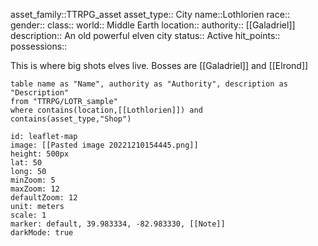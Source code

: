 asset_family::TTRPG_asset
asset_type:: City
name::Lothlorien
race::
gender::
class::
world:: Middle Earth
location::
authority:: [[Galadriel]]
description:: An old powerful elven city
status:: Active
hit_points::
possessions::


This is where big shots elves live. Bosses are [[Galadriel]] and [[Elrond]]

```dataview
table name as "Name", authority as "Authority", description as "Description"
from "TTRPG/LOTR_sample"
where contains(location,[[Lothlorien]]) and contains(asset_type,"Shop")
```
```leaflet
id: leaflet-map
image: [[Pasted image 20221210154445.png]]
height: 500px
lat: 50
long: 50
minZoom: 5
maxZoom: 12
defaultZoom: 12
unit: meters
scale: 1
marker: default, 39.983334, -82.983330, [[Note]]
darkMode: true
```
